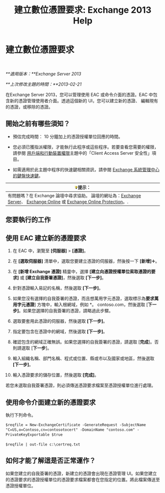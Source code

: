 ﻿---
title: '建立數位憑證要求: Exchange 2013 Help'
TOCTitle: 建立數位憑證要求
ms:assetid: efb00de7-070b-46bf-a2fc-00d07ae085c1
ms:mtpsurl: https://technet.microsoft.com/zh-tw/library/Bb125165(v=EXCHG.150)
ms:contentKeyID: 52062610
ms.date: 05/21/2018
mtps_version: v=EXCHG.150
ms.translationtype: MT
---

# 建立數位憑證要求

 

_**適用版本：**Exchange Server 2013_

_**上次修改主題的時間：**2013-02-21_

在Exchange Server 2013，您可以管理使用 EAC 或命令介面的憑證。EAC 中包含新的憑證管理使用者介面。透過這個新的 UI，您可以建立新的憑證、 編輯現有的憑證，或移除的憑證。

## 開始之前有哪些須知？

  - 預估完成時間： 10 分鐘加上的憑證授權單位回應的時間。

  - 您必須已獲指派權限，才能執行此程序或這些程序。若要查看您需要的權限，請參閱 [用戶端和行動裝置權限](clients-and-mobile-devices-permissions-exchange-2013-help.md)主題中的「Client Access Server 安全性」項目。

  - 如需適用於此主題中程序的快速鍵相關資訊，請參閱 [Exchange 系統管理中心的鍵盤快速鍵](keyboard-shortcuts-in-the-exchange-admin-center-exchange-online-protection-help.md)。

<table>
<thead>
<tr class="header">
<th><img src="images/Bb124558.tip(EXCHG.150).gif" title="提示" alt="提示" />提示：</th>
</tr>
</thead>
<tbody>
<tr class="odd">
<td>有問題嗎？在 Exchange 論壇中尋求協助。 論壇的網址為：<a href="https://go.microsoft.com/fwlink/p/?linkid=60612">Exchange Server</a>、 <a href="https://go.microsoft.com/fwlink/p/?linkid=267542">Exchange Online</a> 或 <a href="https://go.microsoft.com/fwlink/p/?linkid=285351">Exchange Online Protection</a>。.</td>
</tr>
</tbody>
</table>


## 您要執行的工作

## 使用 EAC 建立新的憑證要求

1.  在 EAC 中，瀏覽至 **\[伺服器\]** \> **\[憑證\]**。

2.  在 **\[選取伺服器\]** 清單中，選取您要建立憑證的伺服器，然後按一下 **\[新增\]**![加入圖示](images/JJ218640.c1e75329-d6d7-4073-a27d-498590bbb558(EXCHG.150).gif "加入圖示")。

3.  在 **\[新增 Exchange 憑證\]** 精靈中，選擇 **\[建立向憑證授權單位索取憑證的要求\]** 或 **\[建立自我簽署憑證\]**，然後選取 **\[下一步\]**。

4.  針對憑證輸入易記的名稱，然後選取 **\[下一步\]**。

5.  如果您沒有選擇的自我簽署的憑證，而且想萬用字元憑證，選取標示為**要求萬用字元憑證**\] 方塊中，輸入根網域，例如 \*。 contoso.com，然後選取 \[**下一步\]**。如果您選擇的自我簽署的憑證，請略過此步驟。

6.  選取要套用此憑證的伺服器，然後選取 **\[下一步\]**。

7.  指定要包含在憑證中的網域，然後選取 **\[下一步\]**。

8.  確認包含的網域正確無誤。如果您選擇的自我簽署的憑證，請選取 \[**完成**\]。否則請選取 \[**下一步**\]。

9.  輸入組織名稱、部門名稱、程式或位置、縣或市以及國家或地區，然後選取 **\[下一步\]**。

10. 輸入憑證要求的儲存位置，然後選取 **\[完成\]**。

若您未選取自我簽署憑證，則必須傳送憑證要求檔案至憑證授權單位進行處理。

## 使用命令介面建立新的憑證要求

執行下列命令。

    $reqfile = New-ExchangeCertificate -GenerateRequest -SubjectName "C=US,o=Contoso,cn=contosotocert" -DomainName "contoso.com" -PrivateKeyExportable $true

    $reqfile | out-file c:\certreq.txt

## 如何才能了解這是否正常運作？

如果您建立的自我簽署的憑證，新建立的憑證會出現在憑證管理 UI。如果您建立的憑證要求的憑證授權單位的憑證要求檔案都會在您指定的位置。將此檔案傳送至憑證授權單位。

